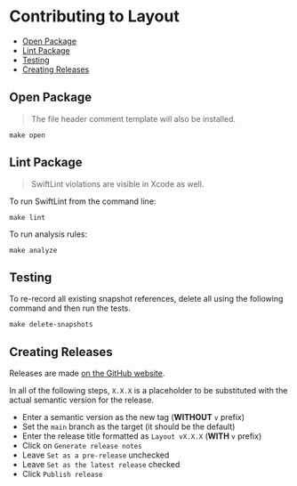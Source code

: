 # Contributing to Layout

- [Open Package](#open-package)
- [Lint Package](#lint-package)
- [Testing](#testing)
- [Creating Releases](#creating-releases)

## Open Package

> The file header comment template will also be installed.

```
make open
```

## Lint Package

> SwiftLint violations are visible in Xcode as well.

To run SwiftLint from the command line:

```
make lint
```

To run analysis rules:

```
make analyze
```

## Testing

To re-record all existing snapshot references, delete all using the following command and then run the tests.

```
make delete-snapshots
```

## Creating Releases

Releases are made [on the GitHub website](https://github.com/Tinder/Layout/releases/new).

In all of the following steps, `X.X.X` is a placeholder to be substituted with the actual semantic version for the release.

- Enter a semantic version as the new tag (__WITHOUT__ `v` prefix)
- Set the `main` branch as the target (it should be the default)
- Enter the release title formatted as `Layout vX.X.X` (__WITH__ `v` prefix)
- Click on `Generate release notes`
- Leave `Set as a pre-release` unchecked
- Leave `Set as the latest release` checked
- Click `Publish release`
